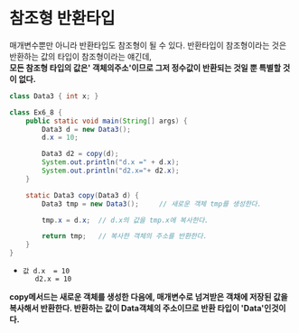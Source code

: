 # 참조형 반환타입

매개변수뿐만 아니라 반환타입도 참조형이 될 수 있다. 반환타입이 참조형이라는 것은 반환하는 값의 타입이 참조형이라는 얘긴데, <br>
**모든 참조형 타입의 값은' 객체의주소'이므로 그저 정수값이 반환되는 것일 뿐 특별할 것이 없다.**

```java
class Data3 { int x; }

class Ex6_8 {
    public static void main(String[] args) {
        Data3 d = new Data3();
        d.x = 10;

        Data3 d2 = copy(d);
        System.out.println("d.x =" + d.x);
        System.out.println("d2.x="+ d2.x);
    }

    static Data3 copy(Data3 d) {
        Data3 tmp = new Data3();     // 새로운 객체 tmp를 생성한다.

        tmp.x = d.x;  // d.x의 값을 tmp.x에 복사한다.

        return tmp;   // 복사한 객체의 주소를 반환한다.
    }
}
```
*     값 d.x  = 10
         d2.x = 10

**copy메서드는 새로운 객체를 생성한 다음에, 매개변수로 넘겨받은 객채에 저장된 값을 복사해서 반환한다. 반환하는 값이 Data객체의 주소이므로 반환 타입이 'Data'인것이다.**

